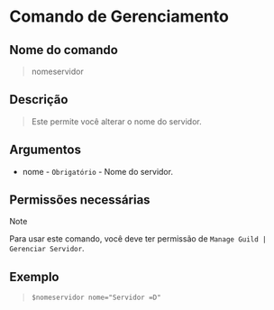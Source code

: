 # Comando de Gerenciamento

## Nome do comando
> nomeservidor

## Descrição
> Este permite você alterar o nome do servidor.

## Argumentos
- nome - `Obrigatório` - Nome do servidor.

## Permissões necessárias
> [!NOTE]
> Para usar este comando, você deve ter permissão de `Manage Guild | Gerenciar Servidor`.

## Exemplo
> `$nomeservidor nome="Servidor =D"`